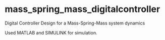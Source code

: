 # mass_spring_mass_digitalcontroller
Digital Controller Design for a Mass-Spring-Mass system dynamics

Used MATLAB and SIMULINK for simulation.
